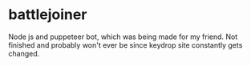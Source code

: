 # battlejoiner

Node js and puppeteer bot, which was being made for my friend. Not finished and probably won't ever be since keydrop site constantly gets changed.
